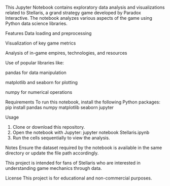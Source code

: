 This Jupyter Notebook contains exploratory data analysis and visualizations related to Stellaris, a grand strategy game developed by Paradox Interactive. The notebook analyzes various aspects of the game using Python data science libraries.

Features
Data loading and preprocessing

Visualization of key game metrics

Analysis of in-game empires, technologies, and resources

Use of popular libraries like:

pandas for data manipulation

matplotlib and seaborn for plotting

numpy for numerical operations

Requirements
To run this notebook, install the following Python packages:
pip install pandas numpy matplotlib seaborn jupyter

Usage
1. Clone or download this repository.
2. Open the notebook with Jupyter:
jupyter notebook Stellaris.ipynb
3. Run the cells sequentially to view the analysis.

Notes
Ensure the dataset required by the notebook is available in the same directory or update the file path accordingly.

This project is intended for fans of Stellaris who are interested in understanding game mechanics through data.

License
This project is for educational and non-commercial purposes. 

